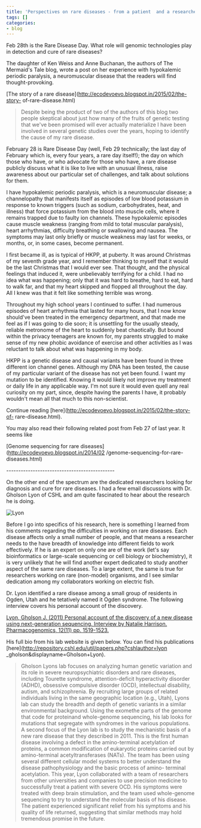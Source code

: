 ```yaml
---
title: 'Perspectives on rare diseases - from a patient  and a researcher '
tags: []
categories:
- blog
---
```

Feb 28th is the Rare Disease Day. What role will genomic technologies play in
detection and cure of rare diseases?
<!--more-->

The daughter of Ken Weiss and Anne Buchanan, the authors of The Mermaid's Tale
blog, wrote a post on her experience with hypokalemic periodic paralysis, a
neuromuscular disease that the readers will find thought-provoking.

[The story of a rare disease](http://ecodevoevo.blogspot.in/2015/02/the-story-
of-rare-disease.html)

> Despite being the product of two of the authors of this blog two people
skeptical about just how many of the fruits of genetic testing that we've been
promised will ever actually materialize I have been involved in several
genetic studies over the years, hoping to identify the cause of my rare
disease.

February 28 is Rare Disease Day (well, Feb 29 technically; the last day of
February which is, every four years, a rare day itself!); the day on which
those who have, or who advocate for those who have, a rare disease publicly
discuss what it is like to live with an unusual illness, raise awareness about
our particular set of challenges, and talk about solutions for them.

I have hypokalemic periodic paralysis, which is a neuromuscular disease; a
channelopathy that manifests itself as episodes of low blood potassium in
response to known triggers (such as sodium, carbohydrates, heat, and illness)
that force potassium from the blood into muscle cells, where it remains
trapped due to faulty ion channels. These hypokalemic episodes cause muscle
weakness (ranging from mild to total muscular paralysis), heart arrhythmias,
difficulty breathing or swallowing and nausea. The symptoms may last only
briefly or muscle weakness may last for weeks, or months, or, in some cases,
become permanent.

I first became ill, as is typical of HKPP, at puberty. It was around Christmas
of my seventh grade year, and I remember thinking to myself that it would be
the last Christmas that I would ever see. That thought, and the physical
feelings that induced it, were unbelievably terrifying for a child. I had no
idea what was happening; only that it was hard to breathe, hard to eat, hard
to walk far, and that my heart skipped and flopped all throughout the day. All
I knew was that it felt like something terrible was wrong.

Throughout my high school years I continued to suffer. I had numerous episodes
of heart arrhythmia that lasted for many hours, that I now know should've been
treated in the emergency department, and that made me feel as if I was going
to die soon; it is unsettling for the usually steady, reliable metronome of
the heart to suddenly beat chaotically. But bound within the privacy teenagers
are known for, my parents struggled to make sense of my new phobic avoidance
of exercise and other activities as I was reluctant to talk about what was
happening in my body.

HKPP is a genetic disease and causal variants have been found in three
different ion channel genes. Although my DNA has been tested, the cause of my
particular variant of the disease has not yet been found. I want my mutation
to be identified. Knowing it would likely not improve my treatment or daily
life in any applicable way. I'm not sure it would even quell any real
curiosity on my part, since, despite having the parents I have, it probably
wouldn't mean all that much to this non-scientist.

Continue reading [here](http://ecodevoevo.blogspot.in/2015/02/the-story-of-
rare-disease.html).

You may also read their following related post from Feb 27 of last year. It
seems like

[Genome sequencing for rare diseases](http://ecodevoevo.blogspot.in/2014/02
/genome-sequencing-for-rare-diseases.html)

\---------------------------------------------

On the other end of the spectrum are the dedicated researchers looking for
diagnosis and cure for rare diseases. I had a few email discussions with Dr.
Gholson Lyon of CSHL and am quite fascinated to hear about the research he is
doing.

![Lyon](http://www.homolog.us/blogs/wp-content/uploads/2015/02/Lyon.jpg)

Before I go into specifics of his research, here is something I learned from
his comments regarding the difficulties in working on rare diseases. Each
disease affects only a small number of people, and that means a researcher
needs to the have breadth of knowledge into different fields to work
effectively. If he is an expert on only one are of the work (let's say
bioinformatics or large-scale sequencing or cell biology or biochemistry), it
is very unlikely that he will find another expert dedicated to study another
aspect of the same rare diseases. To a large extent, the same is true for
researchers working on rare (non-model) organisms, and I see similar
dedication among my collaborators working on electric fish.

Dr. Lyon identified a rare disease among a small group of residents in Ogden,
Utah and he tetatively named it Ogden syndrome. The following interview covers
his personal account of the discovery.

[Lyon, Gholson J. (2011) Personal account of the discovery of a new disease
using next-generation sequencing. Interview by Natalie Harrison.
Pharmacogenomics, 12(11) pp. 1519-1523.](http://repository.cshl.edu/26297/)

His full bio from his lab website is given below. You can find his
publications [here](http://repository.cshl.edu/util/papers.php?cshlauthor=lyon
_gholson&displayname=Gholson+Lyon).

> Gholson Lyons lab focuses on analyzing human genetic variation and its role
in severe neuropsychiatric disorders and rare diseases, including Tourette
syndrome, attention-deficit hyperactivity disorder (ADHD), obsessive
compulsive disorder (OCD), intellectual disability, autism, and schizophrenia.
By recruiting large groups of related individuals living in the same
geographic location (e.g., Utah), Lyons lab can study the breadth and depth of
genetic variants in a similar environmental background. Using the exomethe
parts of the genome that code for proteinand whole-genome sequencing, his lab
looks for mutations that segregate with syndromes in the various populations.
A second focus of the Lyon lab is to study the mechanistic basis of a new rare
disease that they described in 2011. This is the first human disease involving
a defect in the amino-terminal acetylation of proteins, a common modification
of eukaryotic proteins carried out by amino-terminal acetyltransferases
(NATs). The team has been using several different cellular model systems to
better understand the disease pathophysiology and the basic process of amino-
terminal acetylation. This year, Lyon collaborated with a team of researchers
from other universities and companies to use precision medicine to
successfully treat a patient with severe OCD. His symptoms were treated with
deep brain stimulation, and the team used whole-genome sequencing to try to
understand the molecular basis of his disease. The patient experienced
significant relief from his symptoms and his quality of life returned,
suggesting that similar methods may hold tremendous promise in the future.

